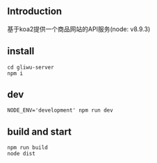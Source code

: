 ## Introduction

基于koa2提供一个商品网站的API服务(node: v8.9.3)

## install

```
cd gliwu-server
npm i
```
## dev

```
NODE_ENV='development' npm run dev
```

## build and start

```
npm run build
node dist
```
